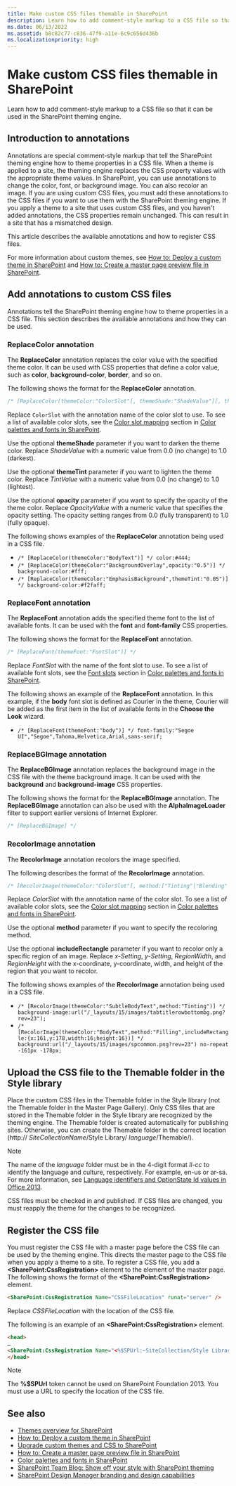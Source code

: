 ```yaml
---
title: Make custom CSS files themable in SharePoint
description: Learn how to add comment-style markup to a CSS file so that it can be used in the SharePoint theming engine.
ms.date: 06/13/2022
ms.assetid: b8c82c77-c836-47f9-a11e-6c9c656d436b
ms.localizationpriority: high
---
```

# Make custom CSS files themable in SharePoint

Learn how to add comment-style markup to a CSS file so that it can be used in the SharePoint theming engine.

## Introduction to annotations

Annotations are special comment-style markup that tell the SharePoint theming engine how to theme properties in a CSS file. When a theme is applied to a site, the theming engine replaces the CSS property values with the appropriate theme values. In SharePoint, you can use annotations to change the color, font, or background image. You can also recolor an image. If you are using custom CSS files, you must add these annotations to the CSS files if you want to use them with the SharePoint theming engine. If you apply a theme to a site that uses custom CSS files, and you haven't added annotations, the CSS properties remain unchanged. This can result in a site that has a mismatched design.

This article describes the available annotations and how to register CSS files.

For more information about custom themes, see  [How to: Deploy a custom theme in SharePoint](how-to-deploy-a-custom-theme-in-sharepoint.md) and [How to: Create a master page preview file in SharePoint](how-to-create-a-master-page-preview-file-in-sharepoint.md).

## Add annotations to custom CSS files

Annotations tell the SharePoint theming engine how to theme properties in a CSS file. This section describes the available annotations and how they can be used.

### ReplaceColor annotation

The **ReplaceColor** annotation replaces the color value with the specified theme color. It can be used with CSS properties that define a color value, such as **color**, **background-color**, **border**, and so on.

The following shows the format for the **ReplaceColor** annotation.

```css
/* [ReplaceColor(themeColor:"ColorSlot"[, themeShade:"ShadeValue"][, themeTint:"TintValue"][, opacity:"OpacityValue"])] */
```

Replace `ColorSlot` with the annotation name of the color slot to use. To see a list of available color slots, see the [Color slot mapping](color-palettes-and-fonts-in-sharepoint.md#colorSlots) section in [Color palettes and fonts in SharePoint](color-palettes-and-fonts-in-sharepoint.md).

Use the optional **themeShade** parameter if you want to darken the theme color. Replace _ShadeValue_ with a numeric value from 0.0 (no change) to 1.0 (darkest).

Use the optional **themeTint** parameter if you want to lighten the theme color. Replace _TintValue_ with a numeric value from 0.0 (no change) to 1.0 (lightest).

Use the optional **opacity** parameter if you want to specify the opacity of the theme color. Replace _OpacityValue_ with a numeric value that specifies the opacity setting. The opacity setting ranges from 0.0 (fully transparent) to 1.0 (fully opaque).

The following shows examples of the **ReplaceColor** annotation being used in a CSS file.

- `/* [ReplaceColor(themeColor:"BodyText")] */ color:#444;`
- `/* [ReplaceColor(themeColor:"BackgroundOverlay",opacity:"0.5")] */ background-color:#fff;`
- `/* [ReplaceColor(themeColor:"EmphasisBackground",themeTint:"0.05")] */ background-color:#f2faff;`

### ReplaceFont annotation

The **ReplaceFont** annotation adds the specified theme font to the list of available fonts. It can be used with the **font** and **font-family** CSS properties.

The following shows the format for the **ReplaceFont** annotation.

```css
/* [ReplaceFont(themeFont:"FontSlot")] */
```

Replace  _FontSlot_ with the name of the font slot to use. To see a list of available font slots, see the [Font slots](color-palettes-and-fonts-in-sharepoint.md#fontSlot) section in [Color palettes and fonts in SharePoint](color-palettes-and-fonts-in-sharepoint.md).

The following shows an example of the **ReplaceFont** annotation. In this example, if the **body** font slot is defined as Courier in the theme, Courier will be added as the first item in the list of available fonts in the **Choose the Look** wizard.

- `/* [ReplaceFont(themeFont:"body")] */ font-family:"Segoe UI","Segoe",Tahoma,Helvetica,Arial,sans-serif;`

### ReplaceBGImage annotation

The **ReplaceBGImage** annotation replaces the background image in the CSS file with the theme background image. It can be used with the **background** and **background-image** CSS properties.

The following shows the format for the **ReplaceBGImage** annotation. The **ReplaceBGImage** annotation can also be used with the **AlphaImageLoader** filter to support earlier versions of Internet Explorer.

```css
/* [ReplaceBGImage] */
```

### RecolorImage annotation

The **RecolorImage** annotation recolors the image specified.

The following describes the format of the **RecolorImage** annotation.

```css
/* [RecolorImage(themeColor:"ColorSlot"[, method:["Tinting"|"Blending"|"Filling"]][, includeRectangle: {x:x-Setting,y:y-Setting,width:RegionWidth,height:RegionHeight})] */
```

Replace  _ColorSlot_ with the annotation name of the color slot. To see a list of available color slots, see the [Color slot mapping](color-palettes-and-fonts-in-sharepoint.md#colorSlots) section in [Color palettes and fonts in SharePoint](color-palettes-and-fonts-in-sharepoint.md).

Use the optional **method** parameter if you want to specify the recoloring method.

Use the optional **includeRectangle** parameter if you want to recolor only a specific region of an image. Replace _x-Setting_,  _y-Setting_,  _RegionWidth_, and  _RegionHeight_ with the x-coordinate, y-coordinate, width, and height of the region that you want to recolor.

The following shows examples of the **RecolorImage** annotation being used in a CSS file.

- `/* [RecolorImage(themeColor:"SubtleBodyText",method:"Tinting")] */ background-image:url("/_layouts/15/images/tabtitlerowbottombg.png?rev=23");`
- `/* [RecolorImage(themeColor:"BodyText",method:"Filling",includeRectangle:{x:161,y:178,width:16;height:16})] */ background:url("/_layouts/15/images/spcommon.png?rev=23") no-repeat -161px -178px;`

## Upload the CSS file to the Themable folder in the Style library

Place the custom CSS files in the Themable folder in the Style library (not the Themable folder in the Master Page Gallery). Only CSS files that are stored in the Themable folder in the Style library are recognized by the theming engine. The Themable folder is created automatically for publishing sites. Otherwise, you can create the Themable folder in the correct location (http://  _SiteCollectionName_/Style Library/ _language_/Themable/).

> [!NOTE]
> The name of the  _language_ folder must be in the 4-digit format _ll-cc_ to identify the language and culture, respectively. For example, en-us or ar-sa. For more information, see [Language identifiers and OptionState Id values in Office 2013](https://technet.microsoft.com/library/cc179219.aspx).

CSS files must be checked in and published. If CSS files are changed, you must reapply the theme for the changes to be recognized.

## Register the CSS file

You must register the CSS file with a master page before the CSS file can be used by the theming engine. This directs the master page to the CSS file when you apply a theme to a site. To register a CSS file, you add a **\<SharePoint:CssRegistration\>** element to the **<head>** element of the master page. The following shows the format of the **\<SharePoint:CssRegistration\>** element.

```HTML
<SharePoint:CssRegistration Name="CSSFileLocation" runat="server" />
```

Replace _CSSFileLocation_ with the location of the CSS file.

The following is an example of an **\<SharePoint:CssRegistration\>** element.

```HTML
<head>
…
<SharePoint:CssRegistration Name="<%$SPUrl:~SiteCollection/Style Library/~language/Themable/MyCustomFile.css%>" runat="server" />
</head>
```

> [!NOTE]
> The **%$SPUrl** token cannot be used on SharePoint Foundation 2013. You must use a URL to specify the location of the CSS file.

## See also

- [Themes overview for SharePoint](themes-overview-for-sharepoint.md)
- [How to: Deploy a custom theme in SharePoint](how-to-deploy-a-custom-theme-in-sharepoint.md)
- [Upgrade custom themes and CSS to SharePoint](upgrade-custom-themes-and-css-to-sharepoint.md)
- [How to: Create a master page preview file in SharePoint](how-to-create-a-master-page-preview-file-in-sharepoint.md)
- [Color palettes and fonts in SharePoint](color-palettes-and-fonts-in-sharepoint.md)
- [SharePoint Team Blog: Show off your style with SharePoint theming](https://www.microsoft.com/microsoft-365/blog/2012/10/29/show-off-your-style-with-sharepoint-theming/)
- [SharePoint Design Manager branding and design capabilities](sharepoint-design-manager-branding-and-design-capabilities.md)
